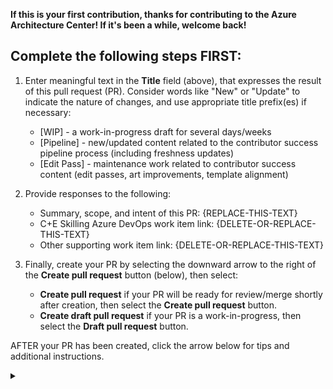 **If this is your first contribution, thanks for contributing to the Azure Architecture Center! If it's been a while, welcome back!**

## Complete the following steps FIRST:

1. Enter meaningful text in the **Title** field (above), that expresses the result of this pull request (PR). Consider words like "New" or "Update" to indicate the nature of changes, and use appropriate title prefix(es) if necessary:
   - [WIP] - a work-in-progress draft for several days/weeks
   - [Pipeline] - new/updated content related to the contributor success pipeline process (including freshness updates)
   - [Edit Pass] - maintenance work related to contributor success content (edit passes, art improvements, template alignment)

2. Provide responses to the following:
   - Summary, scope, and intent of this PR:  {REPLACE-THIS-TEXT}
   - C+E Skilling Azure DevOps work item link:  {DELETE-OR-REPLACE-THIS-TEXT}
   - Other supporting work item link:  {DELETE-OR-REPLACE-THIS-TEXT}

3. Finally, create your PR by selecting the downward arrow to the right of the **Create pull request** button (below), then select:
   - **Create pull request** if your PR will be ready for review/merge shortly after creation, then select the **Create pull request** button.
   - **Create draft pull request** if your PR is a work-in-progress, then select the **Draft pull request** button.

  
  
  
  
  
  
  
  
  
  
  
  
  
AFTER your PR has been created, click the arrow below for tips and additional instructions.
  
<details><summary></summary>

## Tips and additional instructions

### ms.date metadata considerations

- Don't update an article's "ms.date" metadata property unless you've done a **full freshness review** of the content. A full freshness review includes changes required to correct or improve the **full** technical accuracy of the article. 
- Don't update "ms.date" if you're doing targeted changes to improve non-technical aspects of the article, such as the editorial quality, art improvements, article template alignment, etc. 
- If you've changed any "ms.date" properties for work that wasn't part of full review for freshness, please reset them to their previous value.

### Signaling when you're ready for your changes to be reviewed and merged

After you've completed your proposed changes, addressed build warnings, and had some peers review, congrats. That's a big milestone. You can now begin the sign-off process for review and merge:

1. If your PR was in draft mode, remove "[WIP]" from the title and select the **Ready for review** button at the bottom of the PR.
2. Enter "#sign-off" in a new comment. This comment indicates that **you're confident the work meets or exceeds Microsoft's standards for publication**, and will trigger the review process. 
3. Your PR may be selected for initial review by the **Cloud Architecture Content Team (CACT)**. Following CACT review, you may receive questions or requests for additional changes. You should have initial feedback from CACT review within a few business days. If you have an urgent request or need to contact the team, please mention `@MicrosoftDocs/cloud-architecture-content-team-pr-reviewers` in your PR and someone will get back to you.
4. Once the CACT review process is complete, a `CACT #sign-off` will be added which triggers the final review/merge by the PR review team.

### Viewing your published changes

Azure Architecture Center publishes to the live site once per (business) day, usually around 10am Pacific.

### Additional resources

- [Authoring templates](https://review.learn.microsoft.com/help/contribute/architecture-center/templates/sample-solution-templates?branch=main) for architecture-center-pr content
- [Learn.Microsoft.Com contributor guide](https://review.learn.microsoft.com/help/contribute/?branch=main)
- CACT contact info:
  - [E-mail](mailto:cloud-arch-content@microsoft.com?subject=Help%20with%20pull%20request)
  - GitHub team: @MicrosoftDocs/cloud-architecture-content-team-pr-reviewers
</details>